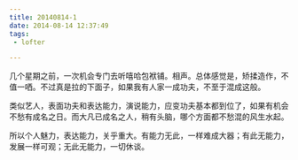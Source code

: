 ```yaml
---
title: 20140814-1
date: 2014-08-14 12:37:49
tags:
 - lofter

---
```


几个星期之前，一次机会专门去听嘻哈包袱铺。相声。总体感觉是，矫揉造作，不值一哂。不过真是拉的下面子，如果我有人家一成功夫，不至于混成这般。

类似艺人，表面功夫和表达能力，演说能力，应变功夫基本都到位了，如果有机会不愁有成名之日。而大凡已成名之人，稍有头脑，哪个方面都不愁混的风生水起。

所以个人魅力，表达能力，关乎重大。有能力无此，一样难成大器；有此无能力，发展一样可观；无此无能力，一切休谈。
